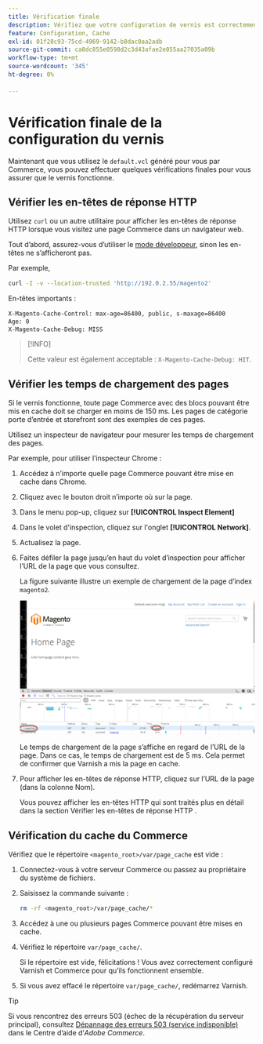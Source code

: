 ```yaml
---
title: Vérification finale
description: Vérifiez que votre configuration de vernis est correctement configurée pour fonctionner avec l’application Adobe Commerce.
feature: Configuration, Cache
exl-id: 01f28c93-75cd-4969-9142-b8dac0aa2adb
source-git-commit: ca8dc855e0598d2c3d43afae2e055aa27035a09b
workflow-type: tm+mt
source-wordcount: '345'
ht-degree: 0%

---
```


# Vérification finale de la configuration du vernis

Maintenant que vous utilisez le `default.vcl` généré pour vous par Commerce, vous pouvez effectuer quelques vérifications finales pour vous assurer que le vernis fonctionne.

## Vérifier les en-têtes de réponse HTTP

Utilisez `curl` ou un autre utilitaire pour afficher les en-têtes de réponse HTTP lorsque vous visitez une page Commerce dans un navigateur web.

Tout d’abord, assurez-vous d’utiliser le [mode développeur](../cli/set-mode.md#change-to-developer-mode), sinon les en-têtes ne s’afficheront pas.

Par exemple,

```bash
curl -I -v --location-trusted 'http://192.0.2.55/magento2'
```

En-têtes importants :

```
X-Magento-Cache-Control: max-age=86400, public, s-maxage=86400
Age: 0
X-Magento-Cache-Debug: MISS
```

>[!INFO]
>
>Cette valeur est également acceptable : `X-Magento-Cache-Debug: HIT`.

## Vérifier les temps de chargement des pages

Si le vernis fonctionne, toute page Commerce avec des blocs pouvant être mis en cache doit se charger en moins de 150 ms. Les pages de catégorie porte d’entrée et storefront sont des exemples de ces pages.

Utilisez un inspecteur de navigateur pour mesurer les temps de chargement des pages.

Par exemple, pour utiliser l’inspecteur Chrome :

1. Accédez à n’importe quelle page Commerce pouvant être mise en cache dans Chrome.
1. Cliquez avec le bouton droit n’importe où sur la page.
1. Dans le menu pop-up, cliquez sur **[!UICONTROL Inspect Element]**
1. Dans le volet d&#39;inspection, cliquez sur l&#39;onglet **[!UICONTROL Network]**.
1. Actualisez la page.
1. Faites défiler la page jusqu’en haut du volet d’inspection pour afficher l’URL de la page que vous consultez.

   La figure suivante illustre un exemple de chargement de la page d’index `magento2`.

   ![Cliquez sur la page que vous consultez](../../assets/configuration/varnish-inspector.png)

   Le temps de chargement de la page s’affiche en regard de l’URL de la page. Dans ce cas, le temps de chargement est de 5 ms. Cela permet de confirmer que Varnish a mis la page en cache.

1. Pour afficher les en-têtes de réponse HTTP, cliquez sur l’URL de la page (dans la colonne Nom).

   Vous pouvez afficher les en-têtes HTTP qui sont traités plus en détail dans la section Vérifier les en-têtes de réponse HTTP .

## Vérification du cache du Commerce

Vérifiez que le répertoire `<magento_root>/var/page_cache` est vide :

1. Connectez-vous à votre serveur Commerce ou passez au propriétaire du système de fichiers.
1. Saisissez la commande suivante :

   ```bash
   rm -rf <magento_root>/var/page_cache/*
   ```

1. Accédez à une ou plusieurs pages Commerce pouvant être mises en cache.
1. Vérifiez le répertoire `var/page_cache/`.

   Si le répertoire est vide, félicitations ! Vous avez correctement configuré Varnish et Commerce pour qu’ils fonctionnent ensemble.

1. Si vous avez effacé le répertoire `var/page_cache/`, redémarrez Varnish.

>[!TIP]
>
>Si vous rencontrez des erreurs 503 (échec de la récupération du serveur principal), consultez [Dépannage des erreurs 503 (service indisponible)](https://experienceleague.adobe.com/docs/commerce-knowledge-base/kb/troubleshooting/miscellaneous/troubleshooting-503-errors.html) dans le Centre d’aide d’_Adobe Commerce_.
